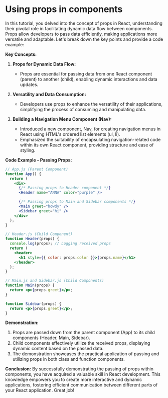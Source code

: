 # Using props in components

In this tutorial, you delved into the concept of props in React, understanding their pivotal role in facilitating dynamic data flow between components. Props allow developers to pass data efficiently, making applications more versatile and adaptable. Let's break down the key points and provide a code example:

**Key Concepts:**
1. **Props for Dynamic Data Flow:**
   - Props are essential for passing data from one React component (parent) to another (child), enabling dynamic interactions and data updates.

2. **Versatility and Data Consumption:**
   - Developers use props to enhance the versatility of their applications, simplifying the process of consuming and manipulating data.

3. **Building a Navigation Menu Component (Nav):**
   - Introduced a new component, Nav, for creating navigation menus in React using HTML's ordered list elements (ul, li).
   - Emphasized the suitability of encapsulating navigation-related code within its own React component, providing structure and ease of styling.

**Code Example - Passing Props:**
```jsx
// App.js (Parent Component)
function App() {
  return (
    <div>
      {/* Passing props to Header component */}
      <Header name="ANNA" color="purple" />

      {/* Passing props to Main and Sidebar components */}
      <Main greet="howdy" />
      <Sidebar greet="hi" />
    </div>
  );
}
```

```jsx
// Header.js (Child Component)
function Header(props) {
  console.log(props); // Logging received props
  return (
    <header>
      <h1 style={{ color: props.color }}>{props.name}</h1>
    </header>
  );
}
```

```jsx
// Main.js and Sidebar.js (Child Components)
function Main(props) {
  return <p>{props.greet}</p>;
}

function Sidebar(props) {
  return <p>{props.greet}</p>;
}
```

**Demonstration:**
1. Props are passed down from the parent component (App) to its child components (Header, Main, Sidebar).
2. Child components effectively utilize the received props, displaying dynamic content based on the passed data.
3. The demonstration showcases the practical application of passing and utilizing props in both class and function components.

**Conclusion:**
By successfully demonstrating the passing of props within components, you have acquired a valuable skill in React development. This knowledge empowers you to create more interactive and dynamic applications, fostering efficient communication between different parts of your React application. Great job!
